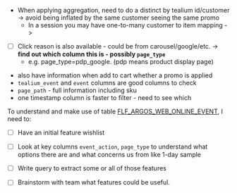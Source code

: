 - When applying aggregation, need to do a distinct by tealium id/customer -> avoid being inflated by the same customer seeing the same promo
    - In a session you may have one-to-many customer to item mapping ->
- [ ] Click reason is also available - could be from carousel/google/etc. -> **find out which column this is - possibly `page_type`**
	- e.g.  page_type=pdp_google. (pdp means product display page)
- also have information when add to cart whether a promo is applied  
- `tealium_event` and `event` columns are good columns to check 
- `page_path` - full information including sku
- one timestamp column is faster to filter - need to see which


To understand and make use of table [FLF_ARGOS_WEB_ONLINE_EVENT](https://sainsburys.eu.alationcloud.com/app/table/138597), I need to: 
- [ ] Have an initial feature wishlist
- [ ] Look at key columns `event_action`, `page_type` to understand what options there are and what concerns us from like 1-day sample
- [ ] Write query to extract some or all of those features
- [ ] Brainstorm with team what features could be useful.

